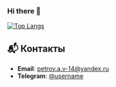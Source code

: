 ### Hi there 👋

<!--
**petrov-andrey-dev/petrov-andrey-dev** is a ✨ _special_ ✨ repository because its `README.md` (this file) appears on your GitHub profile.

Here are some ideas to get you started:

- 🔭 I’m currently working on ...
- 🌱 I’m currently learning ...
- 👯 I’m looking to collaborate on ...
- 🤔 I’m looking for help with ...
- 💬 Ask me about ...
- 📫 How to reach me: ...
- 😄 Pronouns: ...
- ⚡ Fun fact: ...
-->
[![Top Langs](https://github-readme-stats.vercel.app/api/top-langs/?username=petrov-andrey-dev&layout=compact)](https://github.com/anuraghazra/github-readme-stats)
<!--[![codewars](https://www.codewars.com/users/petrov-andrey-dev/badges/large)](https://www.codewars.com/users/petrov-andrey-dev)-->
<!--[![Anurag's GitHub stats](https://github-readme-stats.vercel.app/api?username=petrov-andrey-dev)](https://github.com/anuraghazra/github-readme-stats)-->

## 📬 Контакты  
- **Email**: petrov.a.v-14@yandex.ru  
- **Telegram**: [@username](https://t.me/petr_and_v)  
